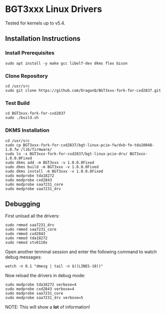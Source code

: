 # BGT3xxx Linux Drivers

Tested for kernels up to v5.4.

## Installation Instructions

### Install Prerequisites

```
sudo apt install -y make gcc libelf-dev dkms flex bison
```

### Clone Repository

```
cd /usr/src
sudo git clone https://github.com/DragonQ/BGT3xxx-fork-for-cxd2837.git
```

### Test Build

```
cd BGT3xxx-fork-for-cxd2837
sudo ./build.sh
```

### DKMS Installation

```
cd /usr/src
sudo cp BGT3xxx-fork-for-cxd2837/bgt-linux-pcie-fw/dvb-fe-tda10048-1.0.fw /lib/firmware/
sudo ln -s BGT3xxx-fork-for-cxd2837/bgt-linux-pcie-drv/ BGT3xxx-1.0.0.0Fixed
sudo dkms add -m BGT3xxx -v 1.0.0.0Fixed
sudo dkms build -m BGT3xxx -v 1.0.0.0Fixed
sudo dkms install -m BGT3xxx -v 1.0.0.0Fixed
sudo modprobe tda18272
sudo modprobe cxd2843
sudo modprobe saa7231_core
sudo modprobe saa7231_drv
```

## Debugging

First unload all the drivers:

```
sudo rmmod saa7231_drv
sudo rmmod saa7231_core
sudo rmmod cxd2843
sudo rmmod tda18272
sudo rmmod stv6110x
```

Open another terminal session and enter the following command to watch debug messages:

```
watch -n 0.1 "dmesg | tail -n $((LINES-10))"
```

Now reload the drivers in debug mode:

```
sudo modprobe tda18272 verbose=4
sudo modprobe cxd2843 verbose=4
sudo modprobe saa7231_core
sudo modprobe saa7231_drv verbose=5
```

NOTE: This will show a **lot** of information!
